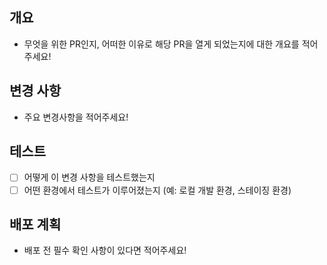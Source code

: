 ## 개요
- 무엇을 위한 PR인지, 어떠한 이유로 해당 PR을 열게 되었는지에 대한 개요를 적어주세요!

## 변경 사항

- 주요 변경사항을 적어주세요!

## 테스트

- [ ] 어떻게 이 변경 사항을 테스트했는지
- [ ] 어떤 환경에서 테스트가 이루어졌는지 (예: 로컬 개발 환경, 스테이징 환경)

## 배포 계획

- 배포 전 필수 확인 사항이 있다면 적어주세요!